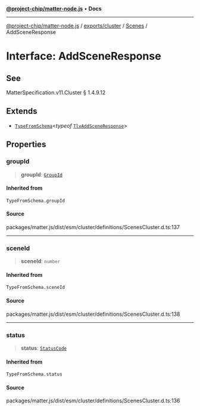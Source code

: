 [**@project-chip/matter-node.js**](../../../../../README.md) • **Docs**

***

[@project-chip/matter-node.js](../../../../../modules.md) / [exports/cluster](../../../README.md) / [Scenes](../README.md) / AddSceneResponse

# Interface: AddSceneResponse

## See

MatterSpecification.v11.Cluster § 1.4.9.12

## Extends

- [`TypeFromSchema`](../../../../tlv/README.md#typefromschemas)\<*typeof* [`TlvAddSceneResponse`](../README.md#tlvaddsceneresponse)\>

## Properties

### groupId

> **groupId**: [`GroupId`](../../../../datatype/README.md#groupid)

#### Inherited from

`TypeFromSchema.groupId`

#### Source

packages/matter.js/dist/esm/cluster/definitions/ScenesCluster.d.ts:137

***

### sceneId

> **sceneId**: `number`

#### Inherited from

`TypeFromSchema.sceneId`

#### Source

packages/matter.js/dist/esm/cluster/definitions/ScenesCluster.d.ts:138

***

### status

> **status**: [`StatusCode`](../../../../interaction/enumerations/StatusCode.md)

#### Inherited from

`TypeFromSchema.status`

#### Source

packages/matter.js/dist/esm/cluster/definitions/ScenesCluster.d.ts:136
